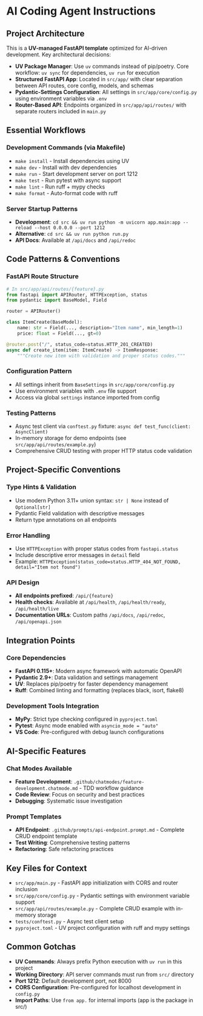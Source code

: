 # AI Coding Agent Instructions

## Project Architecture

This is a **UV-managed FastAPI template** optimized for AI-driven development. Key architectural decisions:

- **UV Package Manager**: Use `uv` commands instead of pip/poetry. Core workflow: `uv sync` for dependencies, `uv run` for execution
- **Structured FastAPI App**: Located in `src/app/` with clear separation between API routes, core config, models, and schemas
- **Pydantic-Settings Configuration**: All settings in `src/app/core/config.py` using environment variables via `.env`
- **Router-Based API**: Endpoints organized in `src/app/api/routes/` with separate routers included in `main.py`

## Essential Workflows

### Development Commands (via Makefile)

- `make install` - Install dependencies using UV
- `make dev` - Install with dev dependencies
- `make run` - Start development server on port 1212
- `make test` - Run pytest with async support
- `make lint` - Run ruff + mypy checks
- `make format` - Auto-format code with ruff

### Server Startup Patterns

- **Development**: `cd src && uv run python -m uvicorn app.main:app --reload --host 0.0.0.0 --port 1212`
- **Alternative**: `cd src && uv run python run.py`
- **API Docs**: Available at `/api/docs` and `/api/redoc`

## Code Patterns & Conventions

### FastAPI Route Structure

```python
# In src/app/api/routes/{feature}.py
from fastapi import APIRouter, HTTPException, status
from pydantic import BaseModel, Field

router = APIRouter()

class ItemCreate(BaseModel):
    name: str = Field(..., description="Item name", min_length=1)
    price: float = Field(..., gt=0)

@router.post("/", status_code=status.HTTP_201_CREATED)
async def create_item(item: ItemCreate) -> ItemResponse:
    """Create new item with validation and proper status codes."""
```

### Configuration Pattern

- All settings inherit from `BaseSettings` in `src/app/core/config.py`
- Use environment variables with `.env` file support
- Access via global `settings` instance imported from config

### Testing Patterns

- Async test client via `conftest.py` fixture: `async def test_func(client: AsyncClient)`
- In-memory storage for demo endpoints (see `src/app/api/routes/example.py`)
- Comprehensive CRUD testing with proper HTTP status code validation

## Project-Specific Conventions

### Type Hints & Validation

- Use modern Python 3.11+ union syntax: `str | None` instead of `Optional[str]`
- Pydantic Field validation with descriptive messages
- Return type annotations on all endpoints

### Error Handling

- Use `HTTPException` with proper status codes from `fastapi.status`
- Include descriptive error messages in `detail` field
- Example: `HTTPException(status_code=status.HTTP_404_NOT_FOUND, detail="Item not found")`

### API Design

- **All endpoints prefixed**: `/api/{feature}`
- **Health checks**: Available at `/api/health`, `/api/health/ready`, `/api/health/live`
- **Documentation URLs**: Custom paths `/api/docs`, `/api/redoc`, `/api/openapi.json`

## Integration Points

### Core Dependencies

- **FastAPI 0.115+**: Modern async framework with automatic OpenAPI
- **Pydantic 2.9+**: Data validation and settings management
- **UV**: Replaces pip/poetry for faster dependency management
- **Ruff**: Combined linting and formatting (replaces black, isort, flake8)

### Development Tools Integration

- **MyPy**: Strict type checking configured in `pyproject.toml`
- **Pytest**: Async mode enabled with `asyncio_mode = "auto"`
- **VS Code**: Pre-configured with debug launch configurations

## AI-Specific Features

### Chat Modes Available

- **Feature Development**: `.github/chatmodes/feature-development.chatmode.md` - TDD workflow guidance
- **Code Review**: Focus on security and best practices
- **Debugging**: Systematic issue investigation

### Prompt Templates

- **API Endpoint**: `.github/prompts/api-endpoint.prompt.md` - Complete CRUD endpoint template
- **Test Writing**: Comprehensive testing patterns
- **Refactoring**: Safe refactoring practices

## Key Files for Context

- `src/app/main.py` - FastAPI app initialization with CORS and router inclusion
- `src/app/core/config.py` - Pydantic settings with environment variable support
- `src/app/api/routes/example.py` - Complete CRUD example with in-memory storage
- `tests/conftest.py` - Async test client setup
- `pyproject.toml` - UV project configuration with ruff and mypy settings

## Common Gotchas

- **UV Commands**: Always prefix Python execution with `uv run` in this project
- **Working Directory**: API server commands must run from `src/` directory
- **Port 1212**: Default development port, not 8000
- **CORS Configuration**: Pre-configured for localhost development in `config.py`
- **Import Paths**: Use `from app.` for internal imports (app is the package in src/)

